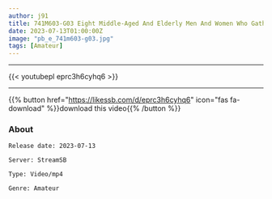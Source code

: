 ```yaml
---
author: j91
title: 741M603-G03 Eight Middle-Aged And Elderly Men And Women Who Gathered To Find A Partner In Their Old Age! If There Is Only A Matchmaking Party Hosted By An AV Maker And A Couple Is Formed, The Compatibility Of The Body Is Important! Two People Confirming Each Other In Front Of The Camera!
date: 2023-07-13T01:00:00Z
image: "pb_e_741m603-g03.jpg"
tags: [Amateur]
---
```

___

{{< youtubepl eprc3h6cyhq6 >}}
___

{{% button href="https://likessb.com/d/eprc3h6cyhq6" icon="fas fa-download" %}}download this video{{% /button %}}
### About

`Release date: 2023-07-13`

`Server: StreamSB`

`Type: Video/mp4`

`Genre:	Amateur`